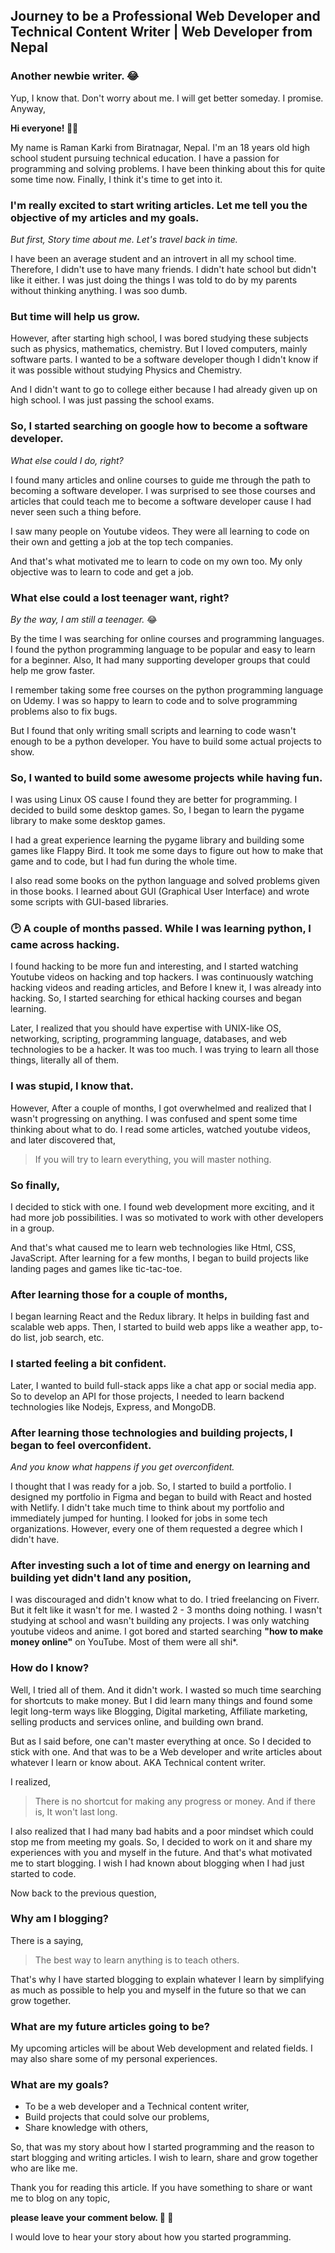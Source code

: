 ## Journey to be a Professional Web Developer and Technical Content Writer | Web Developer from Nepal

### Another newbie writer. 😂
Yup, I know that. Don't worry about me. I will get better someday. I promise. Anyway,

**Hi everyone! 👋👋**

My name is Raman Karki from Biratnagar, Nepal. I'm an 18 years old high school student pursuing technical education. I have a passion for programming and solving problems. I have been thinking about this for quite some time now. Finally, I think it's time to get into it.

### I'm really excited to start writing articles. Let me tell you the objective of my articles and my goals.
*But first, Story time about me. Let's travel back in time.*

I have been an average student and an introvert in all my school time. Therefore, I didn't use to have many friends. I didn't hate school but didn't like it either. I was just doing the things I was told to do by my parents without thinking anything. I was soo dumb.

### But time will help us grow.
However, after starting high school, I was bored studying these subjects such as physics, mathematics, chemistry. But I loved computers, mainly software parts. I wanted to be a software developer though I didn't know if it was possible without studying Physics and Chemistry.

And I didn't want to go to college either because I had already given up on high school. I was just passing the school exams.

### So, I started searching on google how to become a software developer.

*What else could I do, right?*

I found many articles and online courses to guide me through the path to becoming a software developer. I was surprised to see those courses and articles that could teach me to become a software developer cause I had never seen such a thing before.

I saw many people on Youtube videos. They were all learning to code on their own and getting a job at the top tech companies.

And that's what motivated me to learn to code on my own too. My only objective was to learn to code and get a job.

### What else could a lost teenager want, right?
*By the way, I am still a teenager.* 😂

By the time I was searching for online courses and programming languages. I found the python programming language to be popular and easy to learn for a beginner. Also, It had many supporting developer groups that could help me grow faster.

I remember taking some free courses on the python programming language on Udemy. I was so happy to learn to code and to solve programming problems also to fix bugs.

But I found that only writing small scripts and learning to code wasn't enough to be a python developer. You have to build some actual projects to show.

### So, I wanted to build some awesome projects while having fun.
I was using Linux OS cause I found they are better for programming. I decided to build some desktop games. So, I began to learn the pygame library to make some desktop games.

I had a great experience learning the pygame library and building some games like Flappy Bird. It took me some days to figure out how to make that game and to code, but I had fun during the whole time.

I also read some books on the python language and solved problems given in those books. I learned about GUI (Graphical User Interface) and wrote some scripts with GUI-based libraries.

### 🕑 A couple of months passed. While I was learning python, I came across hacking.
I found hacking to be more fun and interesting, and I started watching Youtube videos on hacking and top hackers. I was continuously watching hacking videos and reading articles, and Before I knew it, I was already into hacking. So, I started searching for ethical hacking courses and began learning.

Later, I realized that you should have expertise with UNIX-like OS, networking, scripting, programming language, databases, and web technologies to be a hacker. It was too much. I was trying to learn all those things, literally all of them.

### I was stupid, I know that.
However, After a couple of months, I got overwhelmed and realized that I wasn't progressing on anything. I was confused and spent some time thinking about what to do. I read some articles, watched youtube videos, and later discovered that,

> If you will try to learn everything, you will master nothing.

### So finally,
I decided to stick with one. I found web development more exciting, and it had more job possibilities. I was so motivated to work with other developers in a group. 

And that's what caused me to learn web technologies like Html, CSS, JavaScript. After learning for a few months, I began to build projects like landing pages and games like tic-tac-toe.

### After learning those for a couple of months,
I began learning React and the Redux library. It helps in building fast and scalable web apps. Then, I started to build web apps like a weather app, to-do list, job search, etc.

### I started feeling a bit confident. 
Later, I wanted to build full-stack apps like a chat app or social media app. So to develop an API for those projects, I needed to learn backend technologies like Nodejs, Express, and MongoDB.

### After learning those technologies and building projects, I began to feel overconfident. 
*And you know what happens if you get overconfident.* 

I thought that I was ready for a job. So, I started to build a portfolio. I designed my portfolio in Figma and began to build with React and hosted with Netlify. I didn't take much time to think about my portfolio and immediately jumped for hunting. I looked for jobs in some tech organizations. However, every one of them requested a degree which I didn't have.

### After investing such a lot of time and energy on learning and building yet didn't land any position,
I was discouraged and didn't know what to do. I tried freelancing on Fiverr. But it felt like it wasn't for me. I wasted 2 - 3 months doing nothing. I wasn't studying at school and wasn't building any projects. I was only watching youtube videos and anime. I got bored and started searching **"how to make money online"** on YouTube. Most of them were all shi*.

### How do I know?
Well, I tried all of them. And it didn't work. I wasted so much time searching for shortcuts to make money. But I did learn many things and found some legit long-term ways like Blogging, Digital marketing, Affiliate marketing, selling products and services online, and building own brand.

But as I said before, one can't master everything at once. So I decided to stick with one. And that was to be a Web developer and write articles about whatever I learn or know about. AKA Technical content writer.

I realized,

> There is no shortcut for making any progress or money. And if there is, It won't last long.

I also realized that I had many bad habits and a poor mindset which could stop me from meeting my goals. So, I decided to work on it and share my experiences with you and myself in the future. And that's what motivated me to start blogging. I wish I had known about blogging when I had just started to code.

Now back to the previous question,
### Why am I blogging?
There is a saying,

> The best way to learn anything is to teach others.

That's why I have started blogging to explain whatever I learn by simplifying as much as possible to help you and myself in the future so that we can grow together.

### What are my future articles going to be?
My upcoming articles will be about Web development and related fields. I may also share some of my personal experiences. 

### What are my goals?
- To be a web developer and a Technical content writer,
- Build projects that could solve our problems,
- Share knowledge with others, 

So, that was my story about how I started programming and the reason to start blogging and writing articles. I wish to learn, share and grow together who are like me.

Thank you for reading this article. If you have something to share or want me to blog on any topic,

**please leave your comment below. 💬 🔽**

I would love to hear your story about how you started programming.
